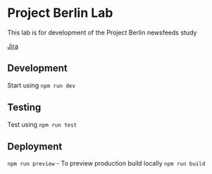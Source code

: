 # Project Berlin Lab

This lab is for development of the Project Berlin newsfeeds study

[Jira](https://whotargetsme.atlassian.net/jira/software/projects/PB/boards/5)

## Development

Start using `npm run dev`

## Testing

Test using `npm run test`

## Deployment

`npm run preview` - To preview production build locally
`npm run build`

